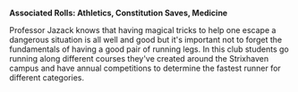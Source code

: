 **Associated Rolls: Athletics, Constitution Saves, Medicine**

Professor Jazack knows that having magical tricks to help one escape a dangerous situation is all well and good but it's important not to forget the fundamentals of having a good pair of running legs. In this club students go running along different courses they've created around the Strixhaven campus and have annual competitions to determine the fastest runner for different categories.